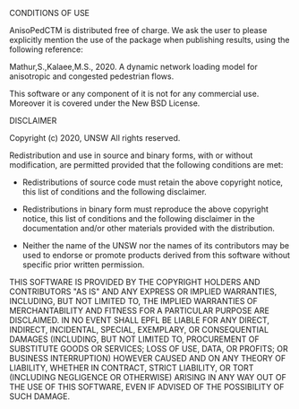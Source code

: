 CONDITIONS OF USE

AnisoPedCTM is distributed free of charge. We ask the user to please explicitly mention the use of the package when publishing results, using the following reference:

Mathur,S.,Kalaee,M.S., 2020. A dynamic network loading model for anisotropic and congested pedestrian flows. 

This software or any component of it is not for any commercial use. Moreover it is covered under the New BSD License.

DISCLAIMER

Copyright (c) 2020, UNSW
All rights reserved.

Redistribution and use in source and binary forms, with or without
modification, are permitted provided that the following conditions are met:
    
* Redistributions of source code must retain the above copyright notice, this list of conditions and the following disclaimer.
    
* Redistributions in binary form must reproduce the above copyright notice, this list of conditions and the following disclaimer in the documentation and/or other materials provided with the distribution.
    
* Neither the name of the UNSW nor the names of its contributors may be used to endorse or promote products derived from this software without specific prior written permission.

THIS SOFTWARE IS PROVIDED BY THE COPYRIGHT HOLDERS AND CONTRIBUTORS "AS IS" AND ANY EXPRESS OR IMPLIED WARRANTIES, INCLUDING, BUT NOT LIMITED TO, THE IMPLIED WARRANTIES OF MERCHANTABILITY AND FITNESS FOR A PARTICULAR PURPOSE ARE DISCLAIMED. IN NO EVENT SHALL EPFL BE LIABLE FOR ANY DIRECT, INDIRECT, INCIDENTAL, SPECIAL, EXEMPLARY, OR CONSEQUENTIAL DAMAGES (INCLUDING, BUT NOT LIMITED TO, PROCUREMENT OF SUBSTITUTE GOODS OR SERVICES; LOSS OF USE, DATA, OR PROFITS; OR BUSINESS INTERRUPTION) HOWEVER CAUSED AND ON ANY THEORY OF LIABILITY, WHETHER IN CONTRACT, STRICT LIABILITY, OR TORT (INCLUDING NEGLIGENCE OR OTHERWISE) ARISING IN ANY WAY OUT OF THE USE OF THIS SOFTWARE, EVEN IF ADVISED OF THE POSSIBILITY OF SUCH DAMAGE.

